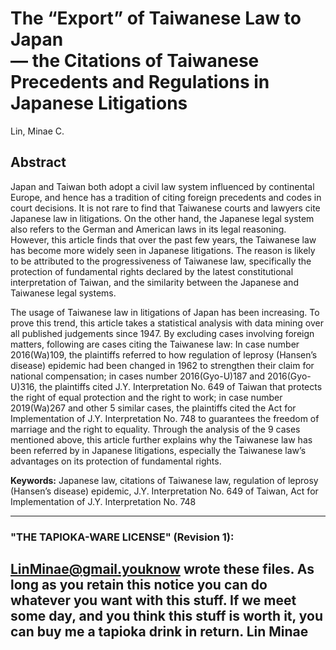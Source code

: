 # The “Export” of Taiwanese Law to Japan <br> — the Citations of Taiwanese Precedents and Regulations in Japanese Litigations
Lin, Minae C.

## Abstract
Japan and Taiwan both adopt a civil law system influenced by continental Europe, and hence has a tradition of citing foreign precedents and codes in court decisions. It is not rare to find that Taiwanese courts and lawyers cite Japanese law in litigations. On the other hand, the Japanese legal system also refers to the German and American laws in its legal reasoning. However, this article finds that over the past few years, the Taiwanese law has become more widely seen in Japanese litigations. The reason is likely to be attributed to the progressiveness of Taiwanese law, specifically the protection of fundamental rights declared by the latest constitutional interpretation of Taiwan, and the similarity between the Japanese and Taiwanese legal systems.

The usage of Taiwanese law in litigations of Japan has been increasing. To prove this trend, this article takes a statistical analysis with data mining over all published judgements since 1947. By excluding cases involving foreign matters, following are cases citing the Taiwanese law: In case number 2016(Wa)109, the plaintiffs referred to how regulation of leprosy (Hansen’s disease) epidemic had been changed in 1962 to strengthen their claim for national compensation; in cases number 2016(Gyo-U)187 and 2016(Gyo-U)316, the plaintiffs cited J.Y. Interpretation No. 649 of Taiwan that protects the right of equal protection and the right to work; in case number 2019(Wa)267 and other 5 similar cases, the plaintiffs cited the Act for Implementation of J.Y. Interpretation No. 748 to guarantees the freedom of marriage and the right to equality. Through the analysis of the 9 cases mentioned above, this article further explains why the Taiwanese law has been referred by in Japanese litigations, especially the Taiwanese law’s advantages on its protection of fundamental rights.

**Keywords:** Japanese law, citations of Taiwanese law, regulation of leprosy (Hansen’s disease) epidemic, J.Y. Interpretation No. 649 of Taiwan, Act for Implementation of J.Y. Interpretation No. 748 

----------------------------------------------------------------------------
### "THE TAPIOKA-WARE LICENSE" (Revision 1):
<LinMinae@gmail.youknow> wrote these files.  As long as you retain this notice you can do whatever you want with this stuff. If we meet some day, and you think this stuff is worth it, you can buy me a tapioka drink in return. Lin Minae
----------------------------------------------------------------------------
